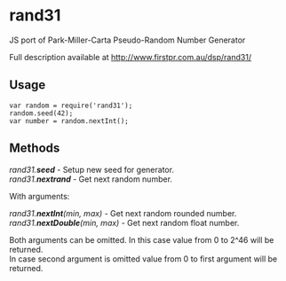 rand31
======

JS port of Park-Miller-Carta Pseudo-Random Number Generator

Full description available at http://www.firstpr.com.au/dsp/rand31/

Usage
-----

    var random = require('rand31');
    random.seed(42);
    var number = random.nextInt();

Methods
-------

_rand31.**seed**_ - Setup new seed for generator. <br />
_rand31.**nextrand**_ - Get next random number.<br />

With arguments:

_rand31.**nextInt**(min, max)_ - Get next random rounded number.<br />
_rand31.**nextDouble**(min, max)_ - Get next random float number.<br />

Both arguments can be omitted. In this case value from 0 to 
2^46 will be returned.<br />
In case second argument is omitted value from 0 to first
argument will be returned.
